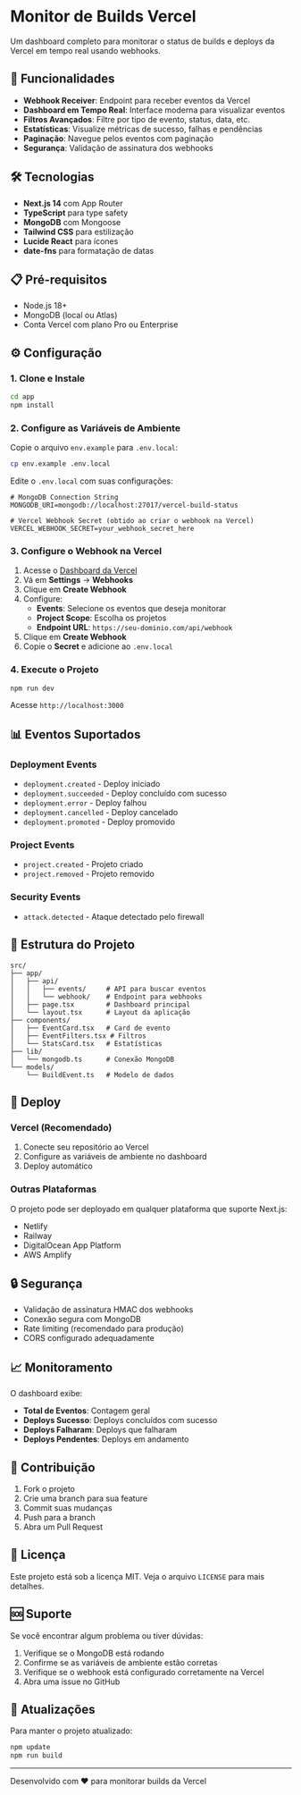 # Monitor de Builds Vercel

Um dashboard completo para monitorar o status de builds e deploys da Vercel em tempo real usando webhooks.

## 🚀 Funcionalidades

- **Webhook Receiver**: Endpoint para receber eventos da Vercel
- **Dashboard em Tempo Real**: Interface moderna para visualizar eventos
- **Filtros Avançados**: Filtre por tipo de evento, status, data, etc.
- **Estatísticas**: Visualize métricas de sucesso, falhas e pendências
- **Paginação**: Navegue pelos eventos com paginação
- **Segurança**: Validação de assinatura dos webhooks

## 🛠️ Tecnologias

- **Next.js 14** com App Router
- **TypeScript** para type safety
- **MongoDB** com Mongoose
- **Tailwind CSS** para estilização
- **Lucide React** para ícones
- **date-fns** para formatação de datas

## 📋 Pré-requisitos

- Node.js 18+
- MongoDB (local ou Atlas)
- Conta Vercel com plano Pro ou Enterprise

## ⚙️ Configuração

### 1. Clone e Instale

```bash
cd app
npm install
```

### 2. Configure as Variáveis de Ambiente

Copie o arquivo `env.example` para `.env.local`:

```bash
cp env.example .env.local
```

Edite o `.env.local` com suas configurações:

```env
# MongoDB Connection String
MONGODB_URI=mongodb://localhost:27017/vercel-build-status

# Vercel Webhook Secret (obtido ao criar o webhook na Vercel)
VERCEL_WEBHOOK_SECRET=your_webhook_secret_here
```

### 3. Configure o Webhook na Vercel

1. Acesse o [Dashboard da Vercel](https://vercel.com/dashboard)
2. Vá em **Settings** → **Webhooks**
3. Clique em **Create Webhook**
4. Configure:
   - **Events**: Selecione os eventos que deseja monitorar
   - **Project Scope**: Escolha os projetos
   - **Endpoint URL**: `https://seu-dominio.com/api/webhook`
5. Clique em **Create Webhook**
6. Copie o **Secret** e adicione ao `.env.local`

### 4. Execute o Projeto

```bash
npm run dev
```

Acesse `http://localhost:3000`

## 📊 Eventos Suportados

### Deployment Events
- `deployment.created` - Deploy iniciado
- `deployment.succeeded` - Deploy concluído com sucesso
- `deployment.error` - Deploy falhou
- `deployment.cancelled` - Deploy cancelado
- `deployment.promoted` - Deploy promovido

### Project Events
- `project.created` - Projeto criado
- `project.removed` - Projeto removido

### Security Events
- `attack.detected` - Ataque detectado pelo firewall

## 🔧 Estrutura do Projeto

```
src/
├── app/
│   ├── api/
│   │   ├── events/     # API para buscar eventos
│   │   └── webhook/    # Endpoint para webhooks
│   ├── page.tsx        # Dashboard principal
│   └── layout.tsx      # Layout da aplicação
├── components/
│   ├── EventCard.tsx   # Card de evento
│   ├── EventFilters.tsx # Filtros
│   └── StatsCard.tsx   # Estatísticas
├── lib/
│   └── mongodb.ts      # Conexão MongoDB
└── models/
    └── BuildEvent.ts   # Modelo de dados
```

## 🚀 Deploy

### Vercel (Recomendado)

1. Conecte seu repositório ao Vercel
2. Configure as variáveis de ambiente no dashboard
3. Deploy automático

### Outras Plataformas

O projeto pode ser deployado em qualquer plataforma que suporte Next.js:

- Netlify
- Railway
- DigitalOcean App Platform
- AWS Amplify

## 🔒 Segurança

- Validação de assinatura HMAC dos webhooks
- Conexão segura com MongoDB
- Rate limiting (recomendado para produção)
- CORS configurado adequadamente

## 📈 Monitoramento

O dashboard exibe:

- **Total de Eventos**: Contagem geral
- **Deploys Sucesso**: Deploys concluídos com sucesso
- **Deploys Falharam**: Deploys que falharam
- **Deploys Pendentes**: Deploys em andamento

## 🤝 Contribuição

1. Fork o projeto
2. Crie uma branch para sua feature
3. Commit suas mudanças
4. Push para a branch
5. Abra um Pull Request

## 📄 Licença

Este projeto está sob a licença MIT. Veja o arquivo `LICENSE` para mais detalhes.

## 🆘 Suporte

Se você encontrar algum problema ou tiver dúvidas:

1. Verifique se o MongoDB está rodando
2. Confirme se as variáveis de ambiente estão corretas
3. Verifique se o webhook está configurado corretamente na Vercel
4. Abra uma issue no GitHub

## 🔄 Atualizações

Para manter o projeto atualizado:

```bash
npm update
npm run build
```

---

Desenvolvido com ❤️ para monitorar builds da Vercel
